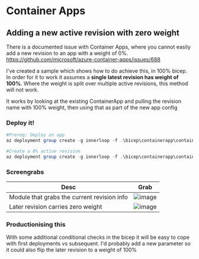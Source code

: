 # Container Apps

## Adding a new active revision with zero weight

There is a documented issue with Container Apps, where you cannot easily add a new revision to an app with a weight of 0%. https://github.com/microsoft/azure-container-apps/issues/688

I've created a sample which shows how to do achieve this, in 100% bicep. 
In order for it to work it assumes a **single latest revision has weight of 100%**. Where the weight is split over multiple active revisions, this method will not work.

It works by looking at the existing ContainerApp and pulling the revision name with 100% weight, then using that as part of the new app config

### Deploy it!

```powershell
#Prereq: Deploy an app
az deployment group create -g innerloop -f .\bicep\containerapp\containerapp-dapr.bicep

#Create a 0% active revision
az deployment group create -g innerloop -f .\bicep\containerapp\containerapp-newrevision.bicep

```

### Screengrabs

Desc | Grab
---- | ----
Module that grabs the current revision info | ![image](https://github.com/Gordonby/BicepLessons/assets/17914476/0610ebef-f918-4d14-bc1d-6cd7d3b76f41)
Later revision carries zero weight | ![image](https://github.com/Gordonby/BicepLessons/assets/17914476/48bb5454-e0d8-4042-9911-439631b0e9b7)

### Productionising this

With some additional conditional checks in the bicep it will be easy to cope with first deployments vs subsequent. I'd probably add a new parameter so it could also flip the later revision to a weight of 100%
